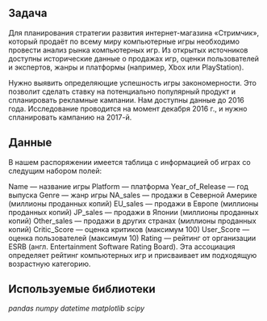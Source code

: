 ## Задача

Для планирования стратегии развития интернет-магазина «Стримчик», который продаёт по всему миру компьютерные игры необходимо провести анализ рынка компьютерных игр. Из открытых источников доступны исторические данные о продажах игр, оценки пользователей и экспертов, жанры и платформы (например, Xbox или PlayStation). 

Нужно выявить определяющие успешность игры закономерности. Это позволит сделать ставку на потенциально популярный продукт и спланировать рекламные кампании.
Нам доступны данные до 2016 года. Исследование проводится на момент декабря 2016 г., и нужно спланировать кампанию на 2017-й. 


## Данные

 В нашем распоряжении имеется таблица с информацией об играх со следущим набором полей:

Name — название игры
Platform — платформа
Year_of_Release — год выпуска
Genre — жанр игры
NA_sales — продажи в Северной Америке (миллионы проданных копий)
EU_sales — продажи в Европе (миллионы проданных копий)
JP_sales — продажи в Японии (миллионы проданных копий)
Other_sales — продажи в других странах (миллионы проданных копий)
Critic_Score — оценка критиков (максимум 100)
User_Score — оценка пользователей (максимум 10)
Rating — рейтинг от организации ESRB (англ. Entertainment Software Rating Board). Эта ассоциация определяет рейтинг компьютерных игр и присваивает им подходящую возрастную категорию.


## Используемые библиотеки
*pandas*
*numpy*
*datetime*
*matplotlib*
*scipy*

